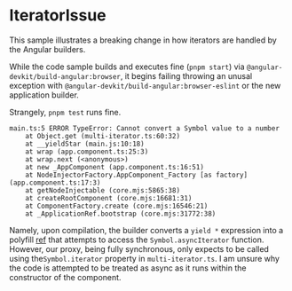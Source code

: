 # IteratorIssue

This sample illustrates a breaking change in how iterators are handled by the Angular builders.

While the code sample builds and executes fine (`pnpm start`) via `@angular-devkit/build-angular:browser`, it begins failing throwing an unusal exception with `@angular-devkit/build-angular:browser-eslint` or the new application builder.

Strangely, `pnpm test` runs fine.

```
main.ts:5 ERROR TypeError: Cannot convert a Symbol value to a number
    at Object.get (multi-iterator.ts:60:32)
    at __yieldStar (main.js:10:18)
    at wrap (app.component.ts:25:3)
    at wrap.next (<anonymous>)
    at new _AppComponent (app.component.ts:16:51)
    at NodeInjectorFactory.AppComponent_Factory [as factory] (app.component.ts:17:3)
    at getNodeInjectable (core.mjs:5865:38)
    at createRootComponent (core.mjs:16681:31)
    at ComponentFactory.create (core.mjs:16546:21)
    at _ApplicationRef.bootstrap (core.mjs:31772:38)
```

Namely, upon compilation, the builder converts a `yield *` expression into a polyfill [ref](https://github.com/evanw/esbuild/blob/a7fcc43fdb6b6edc58f781fe96328f4867f4b33e/internal/runtime/runtime.go#L392-L393) that attempts to access the `Symbol.asyncIterator` function. However, our proxy, being fully synchronous, only expects to be called using the`Symbol.iterator` property in `multi-iterator.ts`. I am unsure why the code is attempted to be treated as async as it runs within the constructor of the component.